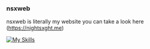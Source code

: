 ### nsxweb
nsxweb is literally my website you can take a look here (https://nightsxght.me)

[![My Skills](https://skillicons.dev/icons?i=js,html,css,wasm)](https://skillicons.dev)
